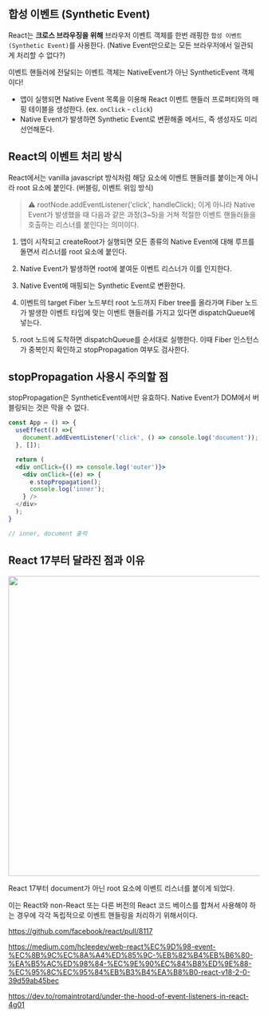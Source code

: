 ## 합성 이벤트 (Synthetic Event)

React는 **크로스 브라우징을 위해** 브라우저 이벤트 객체를 한번 래핑한 `합성 이벤트(Synthetic Event)`를 사용한다.
(Native Event만으로는 모든 브라우저에서 일관되게 처리할 수 없다?)

이벤트 핸들러에 전달되는 이벤트 객체는 NativeEvent가 아닌 SyntheticEvent 객체이다!

- 앱이 실행되면 Native Event 목록을 이용해 React 이벤트 핸들러 프로퍼티와의 매핑 테이블을 생성한다. (ex. `onClick` - `click`)
- Native Event가 발생하면 Synthetic Event로 변환해줄 메서드, 즉 생성자도 미리 선언해둔다.

## React의 이벤트 처리 방식

React에서는 vanilla javascript 방식처럼 해당 요소에 이벤트 핸들러를 붙이는게 아니라 root 요소에 붙인다. (버블링, 이벤트 위임 방식)

> ⚠️ rootNode.addEventListener('click', handleClick); 이게 아니라 Native Event가 발생했을 때 다음과 같은 과정(3~5)을 거쳐 적절한 이벤트 핸들러들을 호출하는 리스너를 붙인다는 의미이다.

1. 앱이 시작되고 createRoot가 실행되면 모든 종류의 Native Event에 대해 루프를 돌면서 리스너를 root 요소에 붙인다.

2. Native Event가 발생하면 root에 붙여둔 이벤트 리스너가 이를 인지한다.

3. Native Event에 매핑되는 Synthetic Event로 변환한다.

4. 이벤트의 target Fiber 노드부터 root 노드까지 Fiber tree를 올라가며 Fiber 노드가 발생한 이벤트 타입에 맞는 이벤트 핸들러를 가지고 있다면 dispatchQueue에 넣는다.

5. root 노드에 도착하면 dispatchQueue를 순서대로 실행한다. 이때 Fiber 인스턴스가 중복인지 확인하고 stopPropagation 여부도 검사한다.

## stopPropagation 사용시 주의할 점

stopPropagation은 SyntheticEvent에서만 유효하다. Native Event가 DOM에서 버블링되는 것은 막을 수 없다.

```jsx
const App = () => {
  useEffect(() =>{
    document.addEventListener('click', () => console.log('document'));
  }, []);

  return (
  <div onClick={() => console.log('outer')}>
    <div onClick={(e) => {
      e.stopPropagation();
      console.log('inner');
    } />
  </div>
  );
}

// inner, document 출력
```

## React 17부터 달라진 점과 이유

<img src="https://user-images.githubusercontent.com/62097867/213772259-ee3a095e-70f5-4f03-bd86-82dc9c5249e5.png" width="600px" />

React 17부터 document가 아닌 root 요소에 이벤트 리스너를 붙이게 되었다.

이는 React와 non-React 또는 다른 버전의 React 코드 베이스를 합쳐서 사용해야 하는 경우에 각각 독립적으로 이벤트 핸들링을 처리하기 위해서이다.

https://github.com/facebook/react/pull/8117

https://medium.com/hcleedev/web-react%EC%9D%98-event-%EC%8B%9C%EC%8A%A4%ED%85%9C-%EB%82%B4%EB%B6%80-%EA%B5%AC%ED%98%84-%EC%9E%90%EC%84%B8%ED%9E%88-%EC%95%8C%EC%95%84%EB%B3%B4%EA%B8%B0-react-v18-2-0-39d59ab45bec

https://dev.to/romaintrotard/under-the-hood-of-event-listeners-in-react-4g01

